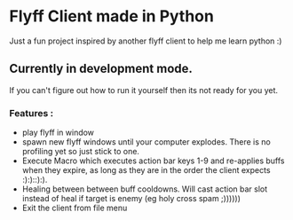 # Flyff Client made in Python
Just a fun project inspired by another flyff client to help me learn python :)

## Currently in development mode. 
If you can't figure out how to run it yourself then its not ready for you yet.

### Features :
- play flyff in window
- spawn new flyff windows until your computer explodes. There is no profiling yet so just stick to one.
- Execute Macro which executes action bar keys 1-9 and re-applies buffs when they expire, as long as they are in the order the client expects :):)::):). 
- Healing between between buff cooldowns. Will cast action bar slot instead of heal if target is enemy (eg holy cross spam ;))))))
- Exit the client from file menu

